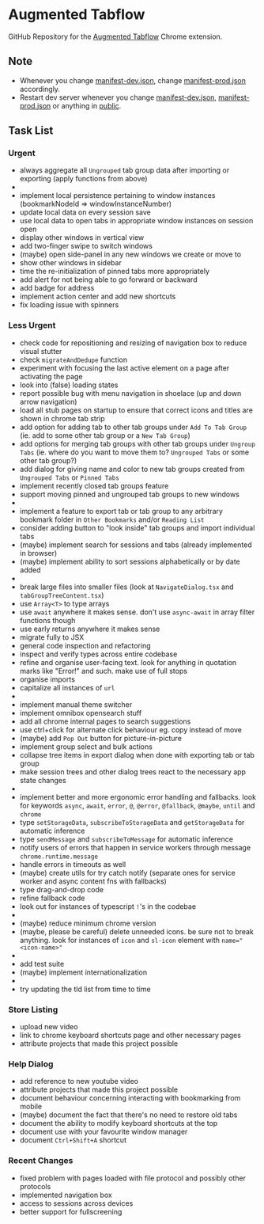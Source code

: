 # Augmented Tabflow

GitHub Repository for the [Augmented Tabflow](https://chromewebstore.google.com/detail/augmented-tabflow/aaopjlakghchpkfolggoiblacllaekho) Chrome extension.

## Note

- Whenever you change [manifest-dev.json](manifest-dev.json), change [manifest-prod.json](manifest-prod.json) accordingly.
- Restart dev server whenever you change [manifest-dev.json](manifest-dev.json), [manifest-prod.json](manifest-prod.json) or anything in [public](public).

## Task List

### Urgent

- always aggregate all `Ungrouped` tab group data after importing or exporting (apply functions from above)
-
- implement local persistence pertaining to window instances (bookmarkNodeId => windowInstanceNumber)
- update local data on every session save
- use local data to open tabs in appropriate window instances on session open
- display other windows in vertical view
- add two-finger swipe to switch windows
- (maybe) open side-panel in any new windows we create or move to
- show other windows in sidebar
- time the re-initialization of pinned tabs more appropriately
- add alert for not being able to go forward or backward
- add badge for address
- implement action center and add new shortcuts
- fix loading issue with spinners

### Less Urgent

- check code for repositioning and resizing of navigation box to reduce visual stutter
- check `migrateAndDedupe` function
- experiment with focusing the last active element on a page after activating the page
- look into (false) loading states
- report possible bug with menu navigation in shoelace (up and down arrow navigation)
- load all stub pages on startup to ensure that correct icons and titles are shown in chrome tab strip
- add option for adding tab to other tab groups under `Add To Tab Group` (ie. add to some other tab group or a `New Tab Group`)
- add options for merging tab groups with other tab groups under `Ungroup Tabs` (ie. where do you want to move them to? `Ungrouped Tabs` or some other tab group?)
- add dialog for giving name and color to new tab groups created from `Ungrouped Tabs` or `Pinned Tabs`
- implement recently closed tab groups feature
- support moving pinned and ungrouped tab groups to new windows
-
- implement a feature to export tab or tab group to any arbitrary bookmark folder in `Other Bookmarks` and/or `Reading List`
- consider adding button to "look inside" tab groups and import individual tabs
- (maybe) implement search for sessions and tabs (already implemented in browser)
- (maybe) implement ability to sort sessions alphabetically or by date added
-
- break large files into smaller files (look at `NavigateDialog.tsx` and `tabGroupTreeContent.tsx`)
- use `Array<T>` to type arrays
- use `await` anywhere it makes sense. don't use `async-await` in array filter functions though
- use early returns anywhere it makes sense
- migrate fully to JSX
- general code inspection and refactoring
- inspect and verify types across entire codebase
- refine and organise user-facing text. look for anything in quotation marks like "Error!" and such. make use of full stops
- organise imports
- capitalize all instances of `url`
-
- implement manual theme switcher
- implement omnibox opensearch stuff
- add all chrome internal pages to search suggestions
- use ctrl+click for alternate click behaviour eg. copy instead of move
- (maybe) add `Pop Out` button for picture-in-picture
- implement group select and bulk actions
- collapse tree items in export dialog when done with exporting tab or tab group
- make session trees and other dialog trees react to the necessary app state changes
-
- implement better and more ergonomic error handling and fallbacks. look for keywords `async`, `await`, `error`, `@`, `@error`, `@fallback`, `@maybe`, `until` and `chrome`
- type `setStorageData`, `subscribeToStorageData` and `getStorageData` for automatic inference
- type `sendMessage` and `subscribeToMessage` for automatic inference
- notify users of errors that happen in service workers through message `chrome.runtime.message`
- handle errors in timeouts as well
- (maybe) create utils for try catch notify (separate ones for service worker and async content fns with fallbacks)
- type drag-and-drop code
- refine fallback code
- look out for instances of typescript `!`'s in the codebae
-
- (maybe) reduce minimum chrome version
- (maybe, please be careful) delete unneeded icons. be sure not to break anything. look for instances of `icon` and `sl-icon` element with `name="<icon-name>"`
-
- add test suite
- (maybe) implement internationalization
-
- try updating the tld list from time to time

### Store Listing

- upload new video
- link to chrome keyboard shortcuts page and other necessary pages
- attribute projects that made this project possible

### Help Dialog

- add reference to new youtube video
- attribute projects that made this project possible
- document behaviour concerning interacting with bookmarking from mobile
- (maybe) document the fact that there's no need to restore old tabs
- document the ability to modify keyboard shortcuts at the top
- document use with your favourite window manager
- document `Ctrl+Shift+A` shortcut

### Recent Changes

- fixed problem with pages loaded with file protocol and possibly other protocols
- implemented navigation box
- access to sessions across devices
- better support for fullscreening
